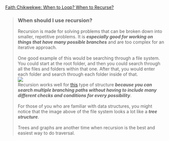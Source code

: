 [Faith Chikwekwe: When to Loop? When to Recurse?](https://medium.com/better-programming/when-to-loop-when-to-recurse-b786ad8977de#:~:text=When%20should%20I%20use%20recursion,complex%20for%20an%20iterative%20approach.)

>### When should I use recursion?
>Recursion is made for solving problems that can be broken down into smaller, repetitive problems. It is ***especially good for working on things that have many possible branches*** and are too complex for an iterative approach.\
\
One good example of this would be searching through a file system. You could start at the root folder, and then you could search through all the files and folders within that one. After that, you would enter each folder and search through each folder inside of that.\
![](https://miro.medium.com/max/700/0*5EuDOMXrvbghXkpn.jpg)\
Recursion works well for [this](https://github.com/gaac510/learnjavascript/blob/main/When_recursion_is_preferred_2020.12.12.md#:~:text=tree%20structure) type of structure ***because you can search multiple branching paths without having to include many different checks and conditions for every possibility***.\
\
For those of you who are familiar with data structures, you might notice that the image above of the file system looks a lot like a ***tree structure***.\
\
Trees and graphs are another time when recursion is the best and easiest way to do traversal.
